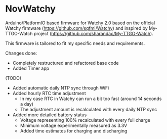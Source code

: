 # NovWatchy

Arduino/PlatformIO based firmware for Watchy 2.0 based on the official Watchy firmware (https://github.com/sqfmi/Watchy) and inspired by My-TTGO-Watch project (https://github.com/sharandac/My-TTGO-Watch).

This firmware is tailored to fit my specific needs and requirements.

Changes done:

- Completely restructured and refactored base code
- Added Timer app

(TODO)
- Added automatic daily NTP sync through WiFi
- Added hourly RTC time adjustment 
    - In my case RTC in Watchy can run a bit too fast (around 14 seconds a day)
    - The adjustment amount is recalculated with every daily NTP sync
- Added more detailed battery status
    - Voltage representing 100% recalculated with every full charge
    - Minimum voltage experimentally measured as 3.3V
    - Added time estimates for charging and discharging
